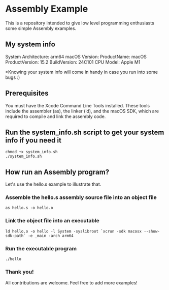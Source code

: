 # Assembly Example
This is a repository intended to give low level programming enthusiasts some simple Assembly examples.

## My system info
System Architecture: arm64
macOS Version: ProductName:		macOS
ProductVersion:		15.2
BuildVersion:		24C101
CPU Model: Apple M1

*Knowing your system info will come in handy in case you run into some bugs :)

## Prerequisites
You must have the Xcode Command Line Tools installed. These tools include the assembler (as), the linker (ld), and the macOS SDK, which are required to compile and link the assembly code.

## Run the system_info.sh script to get your system info if you need it
```shell
chmod +x system_info.sh
./system_info.sh
```

## How run an Assembly program?
Let's use the hello.s example to illustrate that.

### Assemble the hello.s assembly source file into an object file
```shell
as hello.s -o hello.o
```

### Link the object file into an executable
```shell
ld hello.o -o hello -l System -syslibroot `xcrun -sdk macosx --show-sdk-path` -e _main -arch arm64
```

### Run the executable program
```shell
./hello
```

### Thank you!
All contributions are welcome. Feel free to add more examples!
